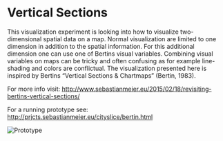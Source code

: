 # Vertical Sections
This visualization experiment is looking into how to visualize two-dimensional spatial data on a map. Normal visualization are limited to one dimension in addition to the spatial information. For this additional dimension one can use one of Bertins visual variables. Combining visual variables on maps can be tricky and often confusing as for example line-shading and colors are conflictual. The visualization presented here is inspired by Bertins “Vertical Sections & Chartmaps” (Bertin, 1983).

For more info visit:
http://www.sebastianmeier.eu/2015/02/18/revisiting-bertins-vertical-sections/

For a running prototype see:
http://prjcts.sebastianmeier.eu/cityslice/bertin.html

![Prototype](http://www.sebastianmeier.eu/wp-content/uploads/2015/02/Bildschirmfoto-2015-02-18-um-16.23.08.png)